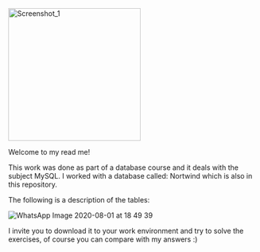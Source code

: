 <img width="266" alt="Screenshot_1" src="https://user-images.githubusercontent.com/57855070/89104915-72048a00-d425-11ea-8176-f6597d2f6457.png">

Welcome to my read me!

This work was done as part of a database course and it deals with the subject MySQL. 
I worked with a database called: Nortwind which is also in this repository.

The following is a description of the tables:

![WhatsApp Image 2020-08-01 at 18 49 39](https://user-images.githubusercontent.com/57855070/89105205-cdd01280-d427-11ea-9007-3e212f9b52c4.jpeg)

I invite you to download it to your work environment and try to solve the exercises, of course you can compare with my answers :)
